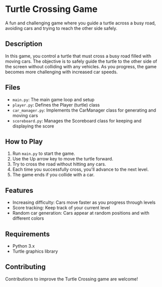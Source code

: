 # Turtle Crossing Game

A fun and challenging game where you guide a turtle across a busy road, avoiding cars and trying to reach the other side safely.

## Description

In this game, you control a turtle that must cross a busy road filled with moving cars. The objective is to safely guide the turtle to the other side of the screen without colliding with any vehicles. As you progress, the game becomes more challenging with increased car speeds.

## Files

- `main.py`: The main game loop and setup
- `player.py`: Defines the Player (turtle) class
- `car_manager.py`: Implements the CarManager class for generating and moving cars
- `scoreboard.py`: Manages the Scoreboard class for keeping and displaying the score

## How to Play

1. Run `main.py` to start the game.
2. Use the Up arrow key to move the turtle forward.
3. Try to cross the road without hitting any cars.
4. Each time you successfully cross, you'll advance to the next level.
5. The game ends if you collide with a car.

## Features

- Increasing difficulty: Cars move faster as you progress through levels
- Score tracking: Keep track of your current level
- Random car generation: Cars appear at random positions and with different colors

## Requirements

- Python 3.x
- Turtle graphics library

## Contributing

Contributions to improve the Turtle Crossing game are welcome!
